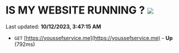 # IS MY WEBSITE RUNNING ? [![](https://img.shields.io/static/v1?label=Sponsor&message=%E2%9D%A4&logo=GitHub&color=%23fe8e86)](https://github.com/sponsors/<username>)

Last updated: **10/12/2023, 3:47:15 AM**

- `GET` [https://youssefservice.me](https://youssefservice.me) - **Up** (792ms)
